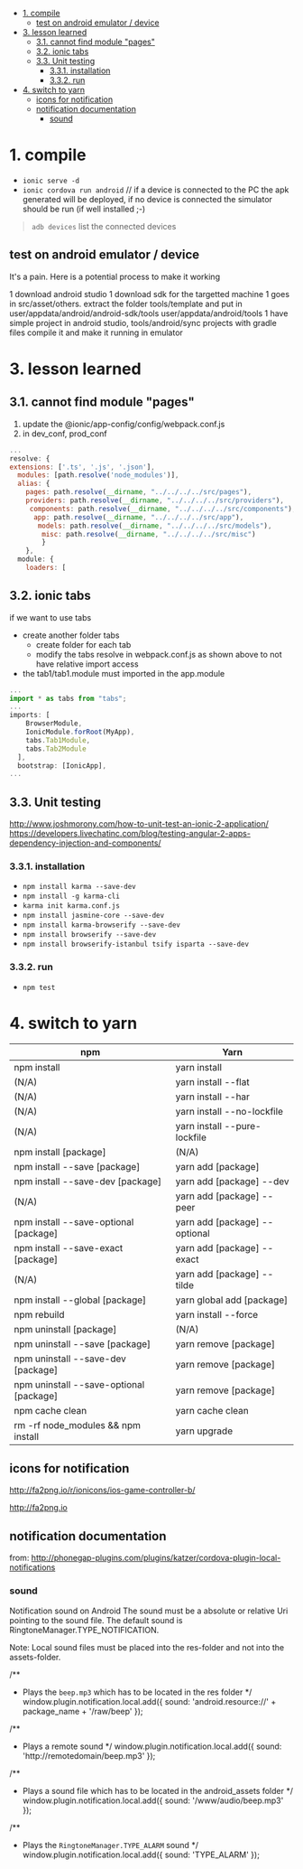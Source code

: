 
<!-- TOC -->

- [1. compile](#1-compile)
    - [test on android emulator / device](#test-on-android-emulator--device)
- [3. lesson learned](#3-lesson-learned)
    - [3.1. cannot find module "pages"](#31-cannot-find-module-pages)
    - [3.2. ionic tabs](#32-ionic-tabs)
    - [3.3. Unit testing](#33-unit-testing)
        - [3.3.1. installation](#331-installation)
        - [3.3.2. run](#332-run)
- [4. switch to yarn](#4-switch-to-yarn)
    - [icons for notification](#icons-for-notification)
    - [notification documentation](#notification-documentation)
        - [sound](#sound)

<!-- /TOC -->

# 1. compile

- `ionic serve -d`
- `ionic cordova run android` // if a device is connected to the PC the apk generated will be deployed, if no device is connected the simulator should be run (if well installed ;-) 

> `adb devices` list the connected devices

## test on android emulator / device

It's a pain. Here is a potential process to make it working

1 download android studio
1 download sdk for the targetted machine
1 goes in src/asset/others. extract the folder tools/template and put in 
    user/appdata/android/android-sdk/tools
    user/appdata/android/tools
1 have simple project in android studio, 
    tools/android/sync projects with gradle files
    compile it and make it running in emulator

# 3. lesson learned

## 3.1. cannot find module "pages"

1. update the @ionic/app-config/config/webpack.conf.js
1. in dev_conf, prod_conf

```javascript
...
resolve: {
extensions: ['.ts', '.js', '.json'],
  modules: [path.resolve('node_modules')],
  alias: {
    pages: path.resolve(__dirname, "../../../../src/pages"),
    providers: path.resolve(__dirname, "../../../../src/providers"),
     components: path.resolve(__dirname, "../../../../src/components"),
      app: path.resolve(__dirname, "../../../../src/app"),
       models: path.resolve(__dirname, "../../../../src/models"),
        misc: path.resolve(__dirname, "../../../../src/misc")  
        }
    },
  module: {
    loaders: [
```

## 3.2. ionic tabs

if we want to use tabs

- create another folder tabs
  - create folder for each tab
  - modify the tabs resolve in webpack.conf.js as shown above to not have relative import access
- the tab1/tab1.module must imported in the app.module

```javascript
...
import * as tabs from "tabs";
...
imports: [
    BrowserModule,
    IonicModule.forRoot(MyApp),
    tabs.Tab1Module,
    tabs.Tab2Module
  ],
  bootstrap: [IonicApp],
...
```

## 3.3. Unit testing

<http://www.joshmorony.com/how-to-unit-test-an-ionic-2-application/>  
<https://developers.livechatinc.com/blog/testing-angular-2-apps-dependency-injection-and-components/>

### 3.3.1. installation

- `npm install karma --save-dev`
- `npm install -g karma-cli`
- `karma init karma.conf.js`
- `npm install jasmine-core --save-dev`
- `npm install karma-browserify --save-dev`
- `npm install browserify --save-dev`
- `npm install browserify-istanbul tsify isparta --save-dev`

### 3.3.2. run

- `npm test`

# 4. switch to yarn

|npm| Yarn |
|-|-|
| npm install| yarn install |
| (N/A)	| yarn install --flat |
| (N/A)	| yarn install --har
| (N/A)	| yarn install --no-lockfile
| (N/A)	| yarn install --pure-lockfile
| npm install [package]| (N/A)
| npm install --save [package]| yarn add [package]
| npm install --save-dev [package]| yarn add [package] --dev
| (N/A)	| yarn add [package] --peer
| npm install --save-optional [package]| yarn add [package] --optional
| npm install --save-exact [package]| yarn add [package] --exact
| (N/A)	| yarn add [package] --tilde
| npm install --global [package]| yarn global add [package]
| npm rebuild| yarn install --force
| npm uninstall [package]| (N/A)
| npm uninstall --save [package]| yarn remove [package]
| npm uninstall --save-dev [package]| yarn remove [package]
| npm uninstall --save-optional [package]| yarn remove [package]
| npm cache clean| yarn cache clean
| rm -rf node_modules && npm install| yarn upgrade


## icons for notification

http://fa2png.io/r/ionicons/ios-game-controller-b/

http://fa2png.io

## notification documentation

from: http://phonegap-plugins.com/plugins/katzer/cordova-plugin-local-notifications

### sound

Notification sound on Android
The sound must be a absolute or relative Uri pointing to the sound file. The default sound is RingtoneManager.TYPE_NOTIFICATION.

Note: Local sound files must be placed into the res-folder and not into the assets-folder.

/**
 * Plays the `beep.mp3` which has to be located in the res folder
 */
window.plugin.notification.local.add({ sound: 'android.resource://' + package_name + '/raw/beep' });

/**
 * Plays a remote sound
 */
window.plugin.notification.local.add({ sound: 'http://remotedomain/beep.mp3' });

/**
 * Plays a sound file which has to be located in the android_assets folder
 */
window.plugin.notification.local.add({ sound: '/www/audio/beep.mp3' });

/**
 * Plays the `RingtoneManager.TYPE_ALARM` sound
 */
window.plugin.notification.local.add({ sound: 'TYPE_ALARM' });